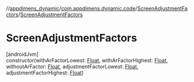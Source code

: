 //[appdimens_dynamic](../../../index.md)/[com.appdimens.dynamic.code](../index.md)/[ScreenAdjustmentFactors](index.md)/[ScreenAdjustmentFactors](-screen-adjustment-factors.md)

# ScreenAdjustmentFactors

[androidJvm]\
constructor(withArFactorLowest: [Float](https://kotlinlang.org/api/core/kotlin-stdlib/kotlin/-float/index.html), withArFactorHighest: [Float](https://kotlinlang.org/api/core/kotlin-stdlib/kotlin/-float/index.html), withoutArFactor: [Float](https://kotlinlang.org/api/core/kotlin-stdlib/kotlin/-float/index.html), adjustmentFactorLowest: [Float](https://kotlinlang.org/api/core/kotlin-stdlib/kotlin/-float/index.html), adjustmentFactorHighest: [Float](https://kotlinlang.org/api/core/kotlin-stdlib/kotlin/-float/index.html))